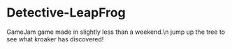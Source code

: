 # Detective-LeapFrog
GameJam game made in slightly less than a weekend.\n
jump up the tree to see what kroaker has discovered!
